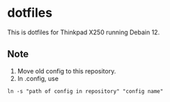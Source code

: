 # dotfiles

This is dotfiles for Thinkpad X250 running Debain 12.

## Note

1. Move old config to this repository.
2. In .config, use

```
ln -s "path of config in repository" "config name"
```

